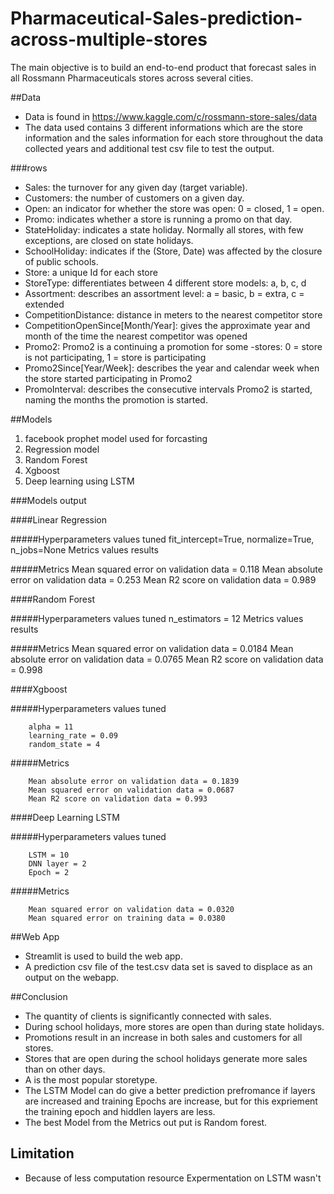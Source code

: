 # Pharmaceutical-Sales-prediction-across-multiple-stores

The main objective is to build an end-to-end product that forecast sales in all
Rossmann Pharmaceuticals stores across several cities.

##Data

* Data is found in https://www.kaggle.com/c/rossmann-store-sales/data 
* The data used contains 3 different informations which are the store information and the sales
information for each store throughout the data collected years and additional test csv file to test the output.

###rows

* Sales: the turnover for any given day (target variable).
* Customers: the number of customers on a given day.
* Open: an indicator for whether the store was open: 0 = closed, 1 = open.
* Promo: indicates whether a store is running a promo on that day.
* StateHoliday: indicates a state holiday. Normally all stores, with few exceptions, are closed on state holidays.
* SchoolHoliday: indicates if the (Store, Date) was affected by the closure of public schools.
* Store: a unique Id for each store
* StoreType: differentiates between 4 different store models: a, b, c, d
* Assortment: describes an assortment level: a = basic, b = extra, c = extended
* CompetitionDistance: distance in meters to the nearest competitor store
* CompetitionOpenSince[Month/Year]: gives the approximate year and month of the time the nearest competitor was opened
* Promo2: Promo2 is a continuing a promotion for some -stores: 0 = store is not participating, 1 = store is participating
* Promo2Since[Year/Week]: describes the year and calendar week when the store started participating in Promo2
* PromoInterval: describes the consecutive intervals Promo2 is started, naming the months the promotion is started.


##Models
1. facebook prophet model used for forcasting 
2. Regression model 
3. Random Forest 
4. Xgboost
5. Deep learning using LSTM

###Models output

####Linear Regression

#####Hyperparameters values tuned
		fit_intercept=True,
		normalize=True,
		n_jobs=None
		Metrics values results
		
#####Metrics
		Mean squared error on validation data = 0.118
		Mean absolute error on validation data = 0.253
		Mean R2 score on validation data = 0.989


####Random Forest

#####Hyperparameters values tuned
		n_estimators = 12
		Metrics values results
		
#####Metrics
		Mean squared error on validation data = 0.0184
		Mean absolute error on validation data = 0.0765
		Mean R2 score on validation data = 0.998

		
####Xgboost

#####Hyperparameters values tuned

		alpha = 11
		learning_rate = 0.09
		random_state = 4

#####Metrics

		Mean absolute error on validation data = 0.1839
		Mean squared error on validation data = 0.0687
		Mean R2 score on validation data = 0.993
		
####Deep Learning LSTM

#####Hyperparameters values tuned

		LSTM = 10
		DNN layer = 2
		Epoch = 2
#####Metrics

		Mean squared error on validation data = 0.0320
		Mean squared error on training data = 0.0380	
		
##Web App

* Streamlit is used to build the web app. 
* A prediction csv file of the test.csv data set is saved to displace as an output on the webapp. 


##Conclusion 
* The quantity of clients is significantly connected with sales.
* During school holidays, more stores are open than during state holidays.
* Promotions result in an increase in both sales and customers for all stores.
* Stores that are open during the school holidays generate more sales than on
other days.
* A is the most popular storetype.
* The LSTM Model can do give a better prediction prefromance if layers are increased and training Epochs are increase, 
but for this expriement the training epoch and hiddlen layers are less. 
* The best Model from the Metrics out put is Random forest. 

## Limitation 

* Because of less computation resource Expermentation on LSTM wasn't 
